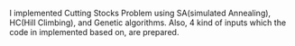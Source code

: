 I implemented Cutting Stocks Problem using SA(simulated Annealing), HC(Hill Climbing), and Genetic algorithms. 
Also, 4 kind of inputs which the code in implemented based on, are prepared.
